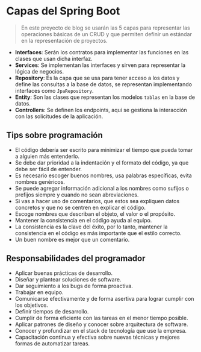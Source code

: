 # Capas del Spring Boot

> En este proyecto de blog se usarán las 5 capas para representar las operaciones básicas de un CRUD y que permiten definir un estándar en la representación de proyectos.

- **Interfaces**: Serán los contratos para implementar las funciones en las clases que usan dicha interfaz.
- **Services**: Se implementan las interfaces y sirven para representar la lógica de negocios.
- **Repository**: Es la capa que se usa para tener acceso a los datos y define las consultas a la base de datos, se representan implementando interfaces como `JpaRepository`.
- **Entity**: Son las clases que representan los modelos `tablas` en la base de datos.
- **Controllers**: Se definen los endpoints, aquí se gestiona la interacción con las solicitudes de la aplicación.

## Tips sobre programación

- El código debería ser escrito para minimizar el tiempo que pueda tomar a alguien más entenderlo.
- Se debe dar prioridad a la indentación y el formato del código, ya que debe ser fácil de entender.
- Es necesario escoger buenos nombres, usa palabras específicas, evita nombres genéricos.
- Se puede agregar información adicional a los nombres como sufijos o prefijos siempre y cuando no sean abreviaciones.
- Si vas a hacer uso de comentarios, que estos sea expliquen datos concretos y que no se centren en explicar el código.
- Escoge nombres que describan el objeto, el valor o el propósito.
- Mantener la consistencia en el código ayuda al equipo.
- La consistencia es la clave del éxito, por lo tanto, mantener la consistencia en el código es más importante que el estilo correcto.
- Un buen nombre es mejor que un comentario.

## Responsabilidades del programador

- Aplicar buenas prácticas de desarrollo.
- Diseñar y plantear soluciones de software.
- Dar seguimiento a los bugs de forma proactiva.
- Trabajar en equipo.
- Comunicarse efectivamente y de forma asertiva para lograr cumplir con los objetivos.
- Definir tiempos de desarrollo.
- Cumplir de forma eficiente con las tareas en el menor tiempo posible.
- Aplicar patrones de diseño y conocer sobre arquitectura de software.
- Conocer y profundizar en el stack de tecnología que use la empresa.
- Capacitación continua y efectiva sobre nuevas técnicas y mejores formas de automatizar tareas.
